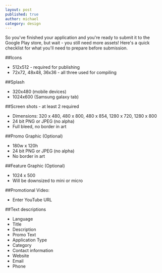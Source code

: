 ```yaml
---
layout: post
published: true
author: michael
category: design
---
```


So you've finished your application and you're ready to submit it to the Google Play store, but wait - you still need more assets!  Here's a quick checklist for what you'll need to prepare before submission.

##Icons

* 512x512 - required for publishing
* 72x72, 48x48, 36x36 - all three used for compiling

##Splash

* 320x480 (mobile devices)
* 1024x600 (Samsung galaxy tab)

##Screen shots - at least 2 required

* Dimensions: 320 x 480, 480 x 800, 480 x 854, 1280 x 720, 1280 x 800
* 24 bit PNG or JPEG (no alpha)
* Full bleed, no border in art
    
##Promo Graphic (Optional)
* 180w x 120h
* 24 bit PNG or JPEG (no alpha)
* No border in art

##Feature Graphic (Optional)

* 1024 x 500
* Will be downsized to mini or micro

##Promotional Video:

* Enter YouTube URL

##Text descriptions

* Language
* Title
* Description
* Promo Text
* Application Type
* Category
* Contact information
* Website
* Email
* Phone